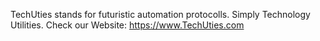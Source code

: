 TechUties stands for futuristic automation protocolls. Simply Technology Utilities.
Check our Website: https://www.TechUties.com
